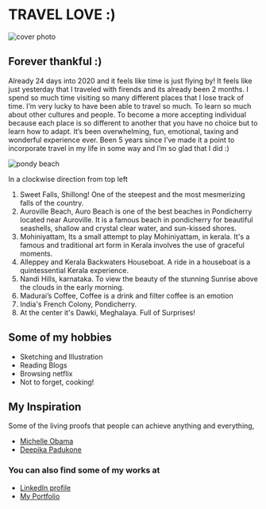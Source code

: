 # TRAVEL LOVE :)
![cover photo](https://res.cloudinary.com/dost68x1y/image/upload/v1579917212/samples/sample/1_ardybn.jpg)

## Forever thankful :)
Already 24 days into 2020 and it feels like time is just flying by! It feels like just yesterday that I traveled with firends and its already been 2 months. I spend so much time visiting so many different places that I lose track of time. I’m very lucky to have been able to travel so much. To learn so much about other cultures and people. To become a more accepting individual because each place is so different to another that you have no choice but to learn how to adapt. It’s been overwhelming, fun, emotional, taxing and wonderful experience ever. Been 5 years since I’ve made it a point to incorporate travel in my life in some way and I’m so glad that I did :)

![pondy beach](https://res.cloudinary.com/dost68x1y/image/upload/v1579918337/samples/sample/BeFunky-collage_dmjeci.jpg)

In a clockwise direction from top left
1. Sweet Falls, Shillong! One of the steepest and the most mesmerizing falls of the country.
1. Auroville Beach, Auro Beach is one of the best beaches in Pondicherry located near Auroville. It is a famous beach in pondicherry for beautiful seashells, shallow and crystal clear water, and sun-kissed shores.
1. Mohiniyattam, Its a small attempt to play Mohiniyattam, in kerala. It's a famous and traditional art form in Kerala involves the use of graceful moments.
1. Alleppey and Kerala Backwaters Houseboat. A ride in a houseboat is a quintessential Kerala experience.
1. Nandi Hills, karnataka. To view the beauty of the stunning Sunrise above the clouds in the early morning.
1. Madurai’s Coffee, Coffee is a drink and filter coffee is an emotion
1. India's French Colony, Pondicherry.
1. At the center it's Dawki, Meghalaya. Full of Surprises!

## Some of my hobbies

- Sketching and Illustration
- Reading Blogs
- Browsing netflix
- Not to forget, cooking!

## My Inspiration

Some of the living proofs that people can achieve anything and everything,
* [Michelle Obama](https://en.wikipedia.org/wiki/Michelle_Obama)
* [Deepika Padukone](https://en.wikipedia.org/wiki/Deepika_Padukone)

### You can also find some of my works at

* [LinkedIn profile](https://jscodebit.github.io/) 
* [My Portfolio](https://www.linkedin.com/in/soujanya-j-49680073/)
